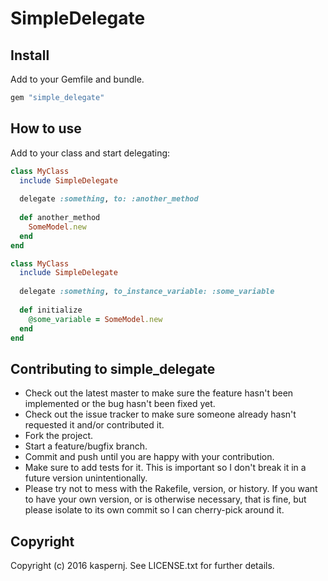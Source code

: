 # SimpleDelegate

## Install

Add to your Gemfile and bundle.

```ruby
gem "simple_delegate"
```

## How to use

Add to your class and start delegating:

```ruby
class MyClass
  include SimpleDelegate
  
  delegate :something, to: :another_method
  
  def another_method
    SomeModel.new
  end
end
```

```ruby
class MyClass
  include SimpleDelegate
  
  delegate :something, to_instance_variable: :some_variable
  
  def initialize
    @some_variable = SomeModel.new
  end
end
```

## Contributing to simple_delegate
 
* Check out the latest master to make sure the feature hasn't been implemented or the bug hasn't been fixed yet.
* Check out the issue tracker to make sure someone already hasn't requested it and/or contributed it.
* Fork the project.
* Start a feature/bugfix branch.
* Commit and push until you are happy with your contribution.
* Make sure to add tests for it. This is important so I don't break it in a future version unintentionally.
* Please try not to mess with the Rakefile, version, or history. If you want to have your own version, or is otherwise necessary, that is fine, but please isolate to its own commit so I can cherry-pick around it.

## Copyright

Copyright (c) 2016 kaspernj. See LICENSE.txt for
further details.
